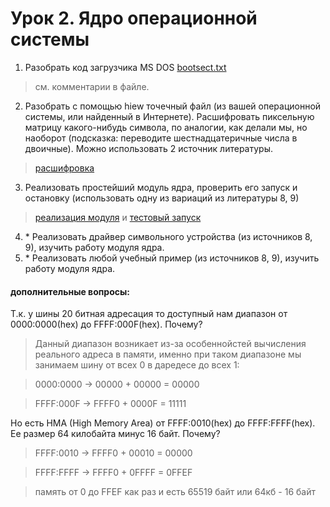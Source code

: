 # Урок 2. Ядро операционной системы

1. Разобрать код загрузчика MS DOS [bootsect.txt](bootsect.txt)
> см. комментарии в файле.

2. Разобрать с помощью hiew точечный файл (из вашей операционной системы, или найденный в Интернете). Расшифровать пиксельную матрицу какого-нибудь символа, по аналогии, как делали мы, но наоборот (подсказка: переводите шестнадцатеричные числа в двоичные). Можно использовать 2 источник литературы.
> [расшифровка](fonts.png)

3. Реализовать простейший модуль ядра, проверить его запуск и остановку (использовать одну из вариаций из литературы 8, 9)
> [реализация модуля](simplemod) и [тестовый запуск](simplemod/module_test.png)

4. \* Реализовать драйвер символьного устройства (из источников 8, 9), изучить работу модуля ядра.
5. \* Реализовать любой учебный пример (из источников 8, 9), изучить работу модуля ядра.

#### дополнительные вопросы:

Т.к. у шины 20 битная адресация то доступный нам диапазон от 0000:0000(hex) до FFFF:000F(hex). Почему?
> Данный диапазон возникает из-за особеннойстей вычисления реального адреса в памяти, именно при таком диапазоне мы занимаем шину от всех 0 в даредесе до всех 1:

> 0000:0000 -> 00000 + 00000 = 00000

> FFFF:000F -> FFFF0 + 0000F = 11111

Но есть HMA (High Memory Area) от FFFF:0010(hex) до FFFF:FFFF(hex). Ее размер 64 килобайта минус 16 байт. Почему?
> FFFF:0010 -> FFFF0 + 00010 = 00000

> FFFF:FFFF -> FFFF0 + 0FFFF = 0FFEF

> память от 0 до FFEF как раз и есть 65519 байт или 64кб - 16 байт
